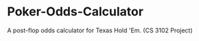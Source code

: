 Poker-Odds-Calculator
=====================

A post-flop odds calculator for Texas Hold 'Em. (CS 3102 Project)
